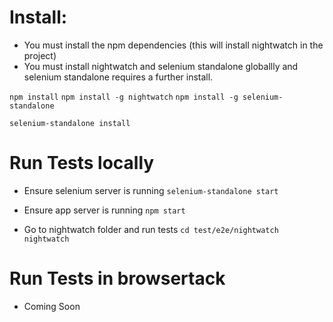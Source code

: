 # Install:

- You must install the npm dependencies (this will install nightwatch in the project)
- You must install nightwatch and selenium standalone globallly and selenium standalone requires a further install.

`npm install`
`npm install -g nightwatch`
`npm install -g selenium-standalone`

`selenium-standalone install`

# Run Tests locally
- Ensure selenium server is running
`selenium-standalone start`

- Ensure app server is running
`npm start`

- Go to nightwatch folder and run tests
`cd test/e2e/nightwatch`
`nightwatch`

# Run Tests in browsertack
- Coming Soon
